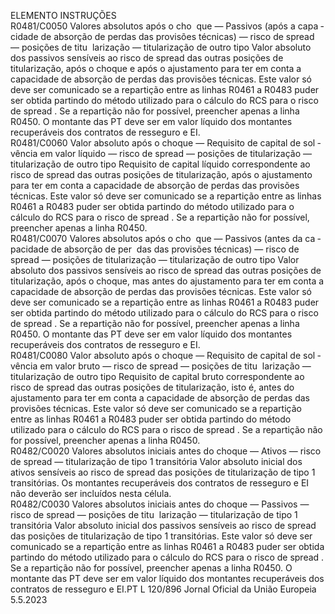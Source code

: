  
ELEMENTO  INSTRUÇÕES  
R0481/C0050  Valores absolutos após o cho ­
que — Passivos (após a capa ­
cidade de absorção de perdas 
das provisões técnicas) — risco 
de  spread  — posições de titu ­
larização — titularização de 
outro tipo  Valor absoluto dos passivos sensíveis ao risco de  spread  das outras posições de 
titularização, após o choque e após o ajustamento para ter em conta a capacidade 
de absorção de perdas das provisões técnicas. 
Este valor só deve ser comunicado se a repartição entre as linhas R0461 a R0483 
puder ser obtida partindo do método utilizado para o cálculo do RCS para o risco 
de  spread . Se a repartição não for possível, preencher apenas a linha R0450. 
O montante das PT deve ser em valor líquido dos montantes recuperáveis dos 
contratos de resseguro e EI.  
R0481/C0060  Valor absoluto após o choque 
— Requisito de capital de sol ­
vência em valor líquido — 
risco de  spread  — posições de 
titularização — titularização 
de outro tipo  Requisito de capital líquido correspondente ao risco de  spread  das outras posições 
de titularização, após o ajustamento para ter em conta a capacidade de absorção 
de perdas das provisões técnicas. 
Este valor só deve ser comunicado se a repartição entre as linhas R0461 a R0483 
puder ser obtida partindo do método utilizado para o cálculo do RCS para o risco 
de  spread . Se a repartição não for possível, preencher apenas a linha R0450.  
R0481/C0070  Valores absolutos após o cho ­
que — Passivos (antes da ca ­
pacidade de absorção de per ­
das das provisões técnicas) — 
risco de  spread  — posições de 
titularização — titularização 
de outro tipo  Valor absoluto dos passivos sensíveis ao risco de  spread  das outras posições de 
titularização, após o choque, mas antes do ajustamento para ter em conta a 
capacidade de absorção de perdas das provisões técnicas. 
Este valor só deve ser comunicado se a repartição entre as linhas R0461 a R0483 
puder ser obtida partindo do método utilizado para o cálculo do RCS para o risco 
de  spread . Se a repartição não for possível, preencher apenas a linha R0450. 
O montante das PT deve ser em valor líquido dos montantes recuperáveis dos 
contratos de resseguro e EI.  
R0481/C0080  Valor absoluto após o choque 
— Requisito de capital de sol ­
vência em valor bruto — risco 
de  spread  — posições de titu ­
larização — titularização de 
outro tipo  Requisito de capital bruto correspondente ao risco de  spread  das outras posições 
de titularização, isto é, antes do ajustamento para ter em conta a capacidade de 
absorção de perdas das provisões técnicas. 
Este valor só deve ser comunicado se a repartição entre as linhas R0461 a R0483 
puder ser obtida partindo do método utilizado para o cálculo do RCS para o risco 
de  spread . Se a repartição não for possível, preencher apenas a linha R0450.  
R0482/C0020  Valores absolutos iniciais antes 
do choque — Ativos — risco 
de  spread  — titularização de 
tipo 1 transitória  Valor absoluto inicial dos ativos sensíveis ao risco de  spread  das posições de 
titularização de tipo 1 transitórias. 
Os montantes recuperáveis dos contratos de resseguro e EI não deverão ser 
incluídos nesta célula.  
R0482/C0030  Valores absolutos iniciais antes 
do choque — Passivos — risco 
de  spread  — posições de titu ­
larização — titularização de 
tipo 1 transitória  Valor absoluto inicial dos passivos sensíveis ao risco de  spread  das posições de 
titularização de tipo 1 transitórias. 
Este valor só deve ser comunicado se a repartição entre as linhas R0461 a R0483 
puder ser obtida partindo do método utilizado para o cálculo do RCS para o risco 
de  spread . Se a repartição não for possível, preencher apenas a linha R0450. 
O montante das PT deve ser em valor líquido dos montantes recuperáveis dos 
contratos de resseguro e EI.PT  L 120/896 Jornal Oficial da União Europeia 5.5.2023